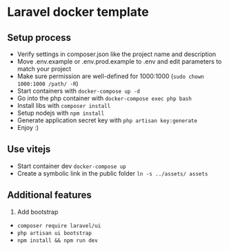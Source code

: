 # Laravel docker template
## Setup process

- Verify settings in composer.json like the project name and description
- Move .env.example or .env.prod.example to .env and edit parameters to match your project
- Make sure permission are well-defined for 1000:1000 (`sudo chown 1000:1000 /path/ -R`)
- Start containers with `docker-compose up -d`
- Go into the php container with `docker-compose exec php bash`
- Install libs with `composer install`
- Setup nodejs with `npm install`
- Generate application secret key with `php artisan key:generate`
- Enjoy :)

## Use vitejs

- Start container dev `docker-compose up`
- Create a symbolic link in the public folder `ln -s ../assets/ assets`

## Additional features

1. Add bootstrap

- `composer require laravel/ui`
- `php artisan ui bootstrap`
- `npm install && npm run dev`
